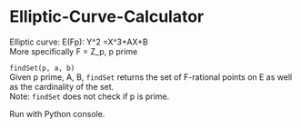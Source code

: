 # Elliptic-Curve-Calculator
Elliptic curve: E(Fp): Y^2 =X^3+AX+B \
More specifically F = Z_p, p prime

```findSet(p, a, b)``` \
Given p prime, A, B, ```findSet``` returns the set of F-rational points on E as well as the cardinality of the set. \
Note: ```findSet``` does not check if p is prime.

Run with Python console.
